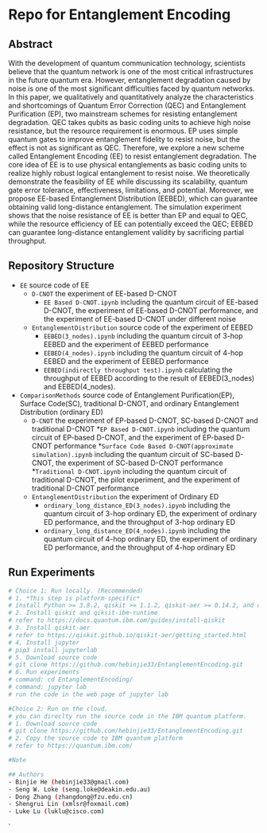 # Repo for Entanglement Encoding
## Abstract
With the development of quantum communication technology, scientists believe that the quantum network is one of the most critical infrastructures in the future quantum era. However, entanglement degradation caused by noise is one of the most significant difficulties faced by quantum networks. In this paper, we qualitatively and quantitatively analyze the characteristics and shortcomings of Quantum Error Correction (QEC) and Entanglement Purification (EP), two mainstream schemes for resisting entanglement degradation. QEC takes qubits as basic coding units to achieve high noise resistance,  but the resource requirement is enormous. EP uses simple quantum gates to improve entanglement fidelity to resist noise, but the effect is not as significant as QEC. Therefore, we explore a new scheme called Entanglement Encoding (EE) to resist entanglement degradation. The core idea of EE is to use physical entanglements as basic coding units to realize highly robust logical entanglement to resist noise. We theoretically demonstrate the feasibility of EE while discussing its scalability, quantum gate error tolerance, effectiveness, limitations, and potential. Moreover, we propose EE-based Entanglement Distribution (EEBED), which can guarantee obtaining valid long-distance entanglement. The simulation experiment shows that the noise resistance of EE is better than EP and equal to QEC, while the resource efficiency of EE can potentially exceed the QEC; EEBED can guarantee long-distance entanglement validity by sacrificing partial throughput.
## Repository Structure
- `EE`                   source code of EE
	+ `D-CNOT`  the experiment of EE-based D-CNOT
		* `EE Based D-CNOT.ipynb` including the quantum circuit of EE-based D-CNOT, the experiment of EE-based D-CNOT performance, and the experiment of EE-based D-CNOT under different noise
	+ `EntanglementDistribution` source code of the experiment of EEBED
		* `EEBED(3_nodes).ipynb` including the quantum circuit of 3-hop EEBED and the experiment of EEBED performance
		* `EEBED(4_nodes).ipynb` including the quantum circuit of 4-hop EEBED and the experiment of EEBED performance
		* `EEBED(indirectly throughput test).ipynb` calculating the throughput of EEBED according to the result of EEBED(3_nodes) and EEBED(4_nodes).
- `ComparisonMethods`          source code of Entanglement Purification(EP), Surface Code(SC), traditional D-CNOT, and ordinary Entanglement Distribution (ordinary ED)
	+ `D-CNOT` the experiment of EP-based D-CNOT, SC-based D-CNOT and traditional D-CNOT
		*`EP Based D-CNOT.ipynb` including the quantum circuit of EP-based D-CNOT, and the experiment of EP-based D-CNOT performance
		*`Surface Code Based D-CNOT(approximate simulation).ipynb` including the quantum circuit of SC-based D-CNOT, the experiment of SC-based D-CNOT performance
		*`Traditional D-CNOT.ipynb` including the quantum circuit of traditional D-CNOT, the pilot experiment, and the experiment of traditional D-CNOT performance
	+ `EntanglementDistribution` the experiment of Ordinary ED
		* `ordinary_long_distance_ED(3_nodes).ipynb` including the quantum circuit of 3-hop ordinary ED, the experiment of ordinary ED performance, and the throughput of 3-hop ordinary ED
		* `ordinary_long_distance_ED(4_nodes).ipynb` including the quantum circuit of 4-hop ordinary ED, the experiment of ordinary ED performance, and the throughput of 4-hop ordinary ED
## Run Experiments
```bash
# Choice 1: Run locally. (Recommended)
# 1. *This step is platform-specific* 
# install Python >= 3.8.2, qiskit >= 1.1.2, qiskit-aer >= 0.14.2, and qiskit-ibm-runtime >= 0.27.0
# 2. Install qiskit and qiksit-ibm-runtime
# refer to https://docs.quantum.ibm.com/guides/install-qiskit
# 3. Install qiskit-aer
# refer to https://qiskit.github.io/qiskit-aer/getting_started.html
# 4, Install jupyter
# pip3 install jupyterlab
# 5. Download source code
# git clone https://github.com/hebinjie33/EntanglementEncoding.git
# 6. Run experiments
# command: cd EntanglementEncoding/
# command: jupyter lab
# run the code in the web page of jupyter lab

#Choice 2: Run on the cloud.
# you can direclty run the source code in the IBM quantum platform.
# 1. Download source code
# git clone https://github.com/hebinjie33/EntanglementEncoding.git
# 2. Copy the source code to IBM quantum platform 
# refer to https://quantum.ibm.com/

#Note

## Authors
- Binjie He (hebinjie33@gmail.com)
- Seng W. Loke (seng.loke@deakin.edu.au)
- Dong Zhang (zhangdong@fzu.edu.cn) 
- Shengrui Lin (xmlsr@foxmail.com)
- Luke Lu (luklu@cisco.com)
```
`
